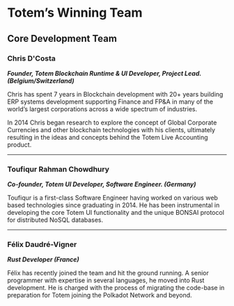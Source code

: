 # Totem’s Winning Team

## Core Development Team

### Chris D'Costa 

_**Founder, Totem Blockchain Runtime & UI Developer, Project Lead. (Belgium/Switzerland)**_

Chris has spent 7 years in Blockchain development with 20+ years building ERP systems development supporting Finance and FP&A in many of the world’s largest corporations across a wide spectrum of industries.

In 2014 Chris began research to explore the concept of Global Corporate Currencies and other blockchain technologies with his clients, ultimately resulting in the ideas and concepts behind the Totem Live Accounting product.

---

### Toufiqur Rahman Chowdhury

**_Co-founder, Totem UI Developer, Software Engineer. (Germany)_**

Toufiqur is a first-class Software Engineer having worked on various web based technologies since graduating in 2014. He has been instrumental in developing the core Totem UI functionality and the unique BONSAI protocol for distributed NoSQL databases.

---

### Félix Daudré-Vigner 

**_Rust Developer (France)_**

Félix has recently joined the team and hit the ground running. A senior programmer with expertise in several languages, he moved into Rust development. He is charged with the process of migrating the code-base in preparation for Totem joining the Polkadot Network and beyond.